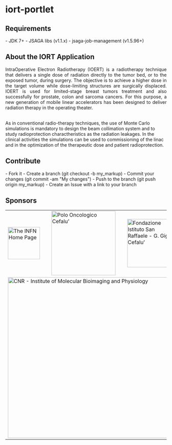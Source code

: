 # iort-portlet

<h2>Requirements</h2>
- JDK 7+
- JSAGA libs (v1.1.x)
- jsaga-job-management (v1.5.96+)
 
<h2>About the IORT Application</h2>
<p align="justify">
 IntraOperative Electron Radiotherapy (IOERT) is a radiotherapy technique that delivers a single dose of radiation directly to the tumor bed, or to the exposed tumor, during surgery. The objective is to achieve a higher dose in the target volume while dose-limiting structures are surgically displaced. IOERT is used for limited-stage breast tumors treatment and also successfully for prostate, colon and sarcoma cancers. For this purpose, a new generation of mobile linear accelerators has been designed to deliver radiation therapy in the operating theater.</br></br>

As in conventional radio-therapy techniques, the use of Monte Carlo simulations is mandatory to design the beam collimation system and to study radioprotection charactheristics as the radiation leakages. In the clinical activities the simulations can be used to commissioning of the linac and in the optimization of the therapeutic dose and patient radioprotection. 
</p>

<h2>Contribute</h2>
- Fork it
- Create a branch (git checkout -b my_markup)
- Commit your changes (git commit -am "My changes")
- Push to the branch (git push origin my_markup)
- Create an Issue with a link to your branch
 
<h2>Sponsors</h2>
<p align="justify">
<table border=0>
<tr>
<td><a href="http://www.infn.it/"><img width="100" src="http://www.infn.it/logo/weblogo1b.gif" border="0" title="The INFN Home Page"></a></td>
<td>&nbsp;</td>
<td><a href="http://www.polooncologicocefalu.it/"><img width="200" src="http://www.hsrgiglio.it/sito/images/LATO.jpg" border="0" title="Polo Oncologico Cefalu'"></a></td>
<td>&nbsp;</td>
<td><a href="http://www.hsrgiglio.it/sito/index.php"><img width="150" src="http://www.hsrgiglio.it/sito/images/presskit/Logo.jpg" border="0" title="Fondazione Istituto San Raffaele - G. Giglio Cefalu'"></a></td>
<td>&nbsp;</td>
<td><a href="http://www.lns.infn.it/"><img width="120" src="http://www.lns.infn.it/excyt/INFN-logo.gif" border="0" title="The INFN-LNS Home Page"></a></td>
</tr>
<tr>
<td colspan="7"><a href="http://www.ibfm.cnr.it/"><img width="500" src="http://www.ibfm.cnr.it/immagini_homepage/ibfm_home_r1_c1.gif" border="0" title="CNR - Institute of Molecular Bioimaging and Physiology"></a></td>
</tr>
</table>
</p>
